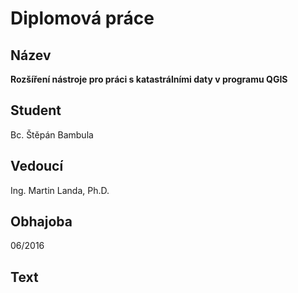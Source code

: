 # Diplomová práce

## Název

**Rozšíření nástroje pro práci s katastrálními daty v programu QGIS**

## Student

Bc. Štěpán Bambula

## Vedoucí

Ing. Martin Landa, Ph.D.

## Obhajoba

06/2016

## Text
